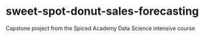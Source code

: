 # sweet-spot-donut-sales-forecasting
Capstone project from the Spiced Academy Data Science intensive course
